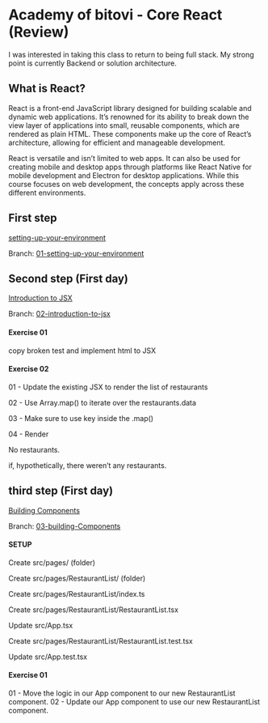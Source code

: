 # Academy of bitovi - Core React (Review)

I was interested in taking this class to return to being full stack. My strong point is currently Backend or solution architecture.


## What is React?

React is a front-end JavaScript library designed for building scalable and dynamic web applications. It’s renowned for its ability to break down the view layer of applications into small, reusable components, which are rendered as plain HTML. These components make up the core of React’s architecture, allowing for efficient and manageable development.

React is versatile and isn’t limited to web apps. It can also be used for creating mobile and desktop apps through platforms like React Native for mobile development and Electron for desktop applications. While this course focuses on web development, the concepts apply across these different environments.

## First step

[setting-up-your-environment](https://www.bitovi.com/academy/learn-react/setting-up-your-environment.html)

Branch: [01-setting-up-your-environment](https://shields.io/)


## Second step (First day)

[Introduction to JSX](https://www.bitovi.com/academy/learn-react/intro-to-jsx.html)

Branch: [02-introduction-to-jsx](https://github.com/thomazbandeira/bitovi-academy-learn-core-react/tree/02-introduction-to-jsx)

#### Exercise 01

copy broken test and implement html to JSX

#### Exercise 02

01 - Update the existing JSX to render the list of restaurants

02 - Use Array.map() to iterate over the restaurants.data

03 - Make sure to use key inside the .map()

04 - Render <p>No restaurants.</p> if, hypothetically, there weren’t any restaurants.

## third step (First day)

[Building Components](https://www.bitovi.com/academy/learn-react/components.html)

Branch: [03-building-Components](https://github.com/thomazbandeira/bitovi-academy-learn-core-react/blob/03-building-components)


#### SETUP

 Create src/pages/ (folder)

 Create src/pages/RestaurantList/ (folder)

 Create src/pages/RestaurantList/index.ts

 Create src/pages/RestaurantList/RestaurantList.tsx

 Update src/App.tsx

 Create src/pages/RestaurantList/RestaurantList.test.tsx

 Update src/App.test.tsx

 #### Exercise 01 

 01 - Move the logic in our App component to our new RestaurantList component.
02 - Update our App component to use our new RestaurantList component.